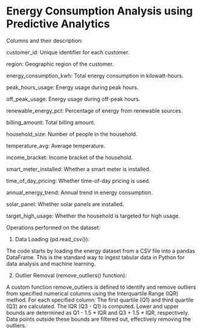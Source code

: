 # Energy Consumption Analysis using Predictive Analytics


Columns and their description:

customer_id: Unique identifier for each customer.

region: Geographic region of the customer.

energy_consumption_kwh: Total energy consumption in kilowatt-hours.

peak_hours_usage: Energy usage during peak hours.

off_peak_usage: Energy usage during off-peak hours.

renewable_energy_pct: Percentage of energy from renewable sources.

billing_amount: Total billing amount.

household_size: Number of people in the household.

temperature_avg: Average temperature.

income_bracket: Income bracket of the household.

smart_meter_installed: Whether a smart meter is installed.

time_of_day_pricing: Whether time-of-day pricing is used.

annual_energy_trend: Annual trend in energy consumption.

solar_panel: Whether solar panels are installed.

target_high_usage: Whether the household is targeted for high usage.

Operations performed on the dataset:

1.	Data Loading (pd.read_csv()):

The code starts by loading the energy dataset from a CSV file into a pandas DataFrame. This is the standard way to ingest tabular data in Python for data analysis and machine learning.

2.	Outlier Removal (remove_outliers() function):

A custom function remove_outliers is defined to identify and remove outliers from specified numerical columns using the Interquartile Range (IQR) method.
For each specified column:
The first quartile (Q1) and third quartile (Q3) are calculated.
The IQR (Q3 - Q1) is computed.
Lower and upper bounds are determined as Q1 - 1.5 * IQR and Q3 + 1.5 * IQR, respectively.
Data points outside these bounds are filtered out, effectively removing the outliers.





